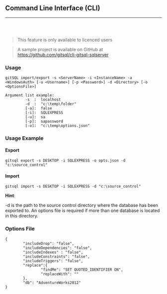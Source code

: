 ## Command Line Interface (CLI)

---
<br><br>

> This feature is only available to licenced users

> A sample project is available on GitHub at https://github.com/gitsql/cli-gitsql-sqlserver

### Usage

```
gitSQL import/export -s <ServerName> -i <InstanceName> -a <WindowsAuth> [-u <Username>] [-p <Password>] -d <Directory> [-o <OptionsFile>] 

Argument list example:
         -s  :  localhost
         -d  :  "c:\temp\folder"
         [-a]:  false
         [-i]:  SQLEXPRESS
         [-u]:  sa
         [-p]:  sapassword
         [-o]:  "c:\temp\options.json"
```

### Usage Example

#### Export

```
gitsql export -s DESKTOP -i SQLEXPRESS -o opts.json -d "c:\source_control"
```

#### Import

```
gitsql import -s DESKTOP -i SQLEXPRESS -d "c:\source_control"
```

__Hint__:

-d is the path to the source control directory where the database has been exported to. An options file is required if more than one database is located in this directory.

### Options File

```
{
        "includeDrop": "false",
        "includeDependencies": "false",
        "includeIndexes" : "false",
        "includeConstraints": "false",
        "includeTriggers": "false",
        "replace":{
                "findMe": "SET QUOTED_IDENTIFIER ON",
                "replaceWith": ""
        },
        "db": "AdventureWorks2012"
}
```

